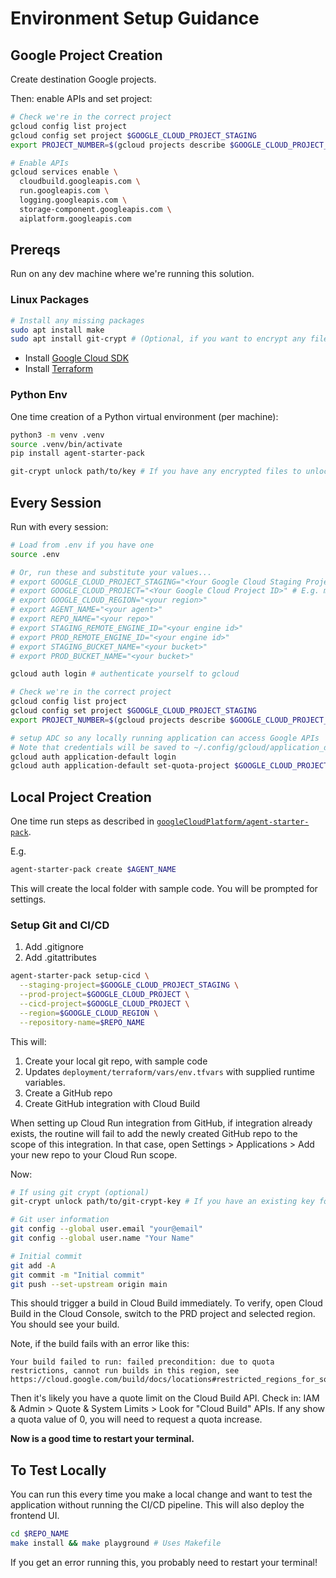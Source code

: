 # Environment Setup Guidance

## Google Project Creation

Create destination Google projects.

Then: enable APIs and set project:

```bash
# Check we're in the correct project
gcloud config list project
gcloud config set project $GOOGLE_CLOUD_PROJECT_STAGING
export PROJECT_NUMBER=$(gcloud projects describe $GOOGLE_CLOUD_PROJECT_STAGING --format="value(projectNumber)")

# Enable APIs
gcloud services enable \
  cloudbuild.googleapis.com \
  run.googleapis.com \
  logging.googleapis.com \
  storage-component.googleapis.com \
  aiplatform.googleapis.com
```

## Prereqs

Run on any dev machine where we're running this solution.

### Linux Packages

```bash
# Install any missing packages
sudo apt install make
sudo apt install git-crypt # (Optional, if you want to encrypt any files in the repo)
```

- Install [Google Cloud SDK](https://cloud.google.com/sdk/docs/install#linux)
- Install [Terraform](https://developer.hashicorp.com/terraform/install)

### Python Env

One time creation of a Python virtual environment (per machine):

```bash
python3 -m venv .venv
source .venv/bin/activate
pip install agent-starter-pack

git-crypt unlock path/to/key # If you have any encrypted files to unlock
```

## Every Session

Run with every session:

```bash
# Load from .env if you have one
source .env

# Or, run these and substitute your values...
# export GOOGLE_CLOUD_PROJECT_STAGING="<Your Google Cloud Staging Project ID>" # E.g. my-gen-ai-qa
# export GOOGLE_CLOUD_PROJECT="<Your Google Cloud Project ID>" # E.g. my-gen-ai
# export GOOGLE_CLOUD_REGION="<your region>"
# export AGENT_NAME="<your agent>"
# export REPO_NAME="<your repo>"
# export STAGING_REMOTE_ENGINE_ID="<your engine id>"
# export PROD_REMOTE_ENGINE_ID="<your engine id>"
# export STAGING_BUCKET_NAME="<your bucket>"
# export PROD_BUCKET_NAME="<your bucket>"

gcloud auth login # authenticate yourself to gcloud

# Check we're in the correct project
gcloud config list project
gcloud config set project $GOOGLE_CLOUD_PROJECT_STAGING
export PROJECT_NUMBER=$(gcloud projects describe $GOOGLE_CLOUD_PROJECT_STAGING --format="value(projectNumber)")

# setup ADC so any locally running application can access Google APIs
# Note that credentials will be saved to ~/.config/gcloud/application_default_credentials.json
gcloud auth application-default login
gcloud auth application-default set-quota-project $GOOGLE_CLOUD_PROJECT_STAGING
```

## Local Project Creation

One time run steps as described in [`googleCloudPlatform/agent-starter-pack`](https://github.com/GoogleCloudPlatform/agent-starter-pack).

E.g.

```bash
agent-starter-pack create $AGENT_NAME
```

This will create the local folder with sample code. You will be prompted for settings.

### Setup Git and CI/CD

1. Add .gitignore
1. Add .gitattributes

```bash
agent-starter-pack setup-cicd \
  --staging-project=$GOOGLE_CLOUD_PROJECT_STAGING \
  --prod-project=$GOOGLE_CLOUD_PROJECT \
  --cicd-project=$GOOGLE_CLOUD_PROJECT \
  --region=$GOOGLE_CLOUD_REGION \
  --repository-name=$REPO_NAME
```

This will: 

1. Create your local git repo, with sample code
1. Updates `deployment/terraform/vars/env.tfvars` with supplied runtime variables.
1. Create a GitHub repo
1. Create GitHub integration with Cloud Build

When setting up Cloud Run integration from GitHub, if integration already exists, the routine will fail to add the newly created GitHub repo to the scope of this integration. In that case, open Settings > Applications > Add your new repo to your Cloud Run scope.

Now:

```bash
# If using git crypt (optional)
git-crypt unlock path/to/git-crypt-key # If you have an existing key for decryption

# Git user information
git config --global user.email "your@email"
git config --global user.name "Your Name"

# Initial commit
git add -A
git commit -m "Initial commit"
git push --set-upstream origin main
```

This should trigger a build in Cloud Build immediately.  To verify, open Cloud Build in the Cloud Console, switch to the PRD project and selected region. You should see your build.

Note, if the build fails with an error like this:

```text
Your build failed to run: failed precondition: due to quota restrictions, cannot run builds in this region, see https://cloud.google.com/build/docs/locations#restricted_regions_for_some_projects
```

Then it's likely you have a quote limit on the Cloud Build API. Check in:
IAM & Admin > Quote & System Limits > Look for "Cloud Build" APIs. If any show a quota value of 0, you will need to request a quota increase.

**Now is a good time to restart your terminal.**

## To Test Locally

You can run this every time you make a local change and want to test the application without running the CI/CD pipeline. This will also deploy the frontend UI.

```bash
cd $REPO_NAME
make install && make playground # Uses Makefile
```

If you get an error running this, you probably need to restart your terminal!


